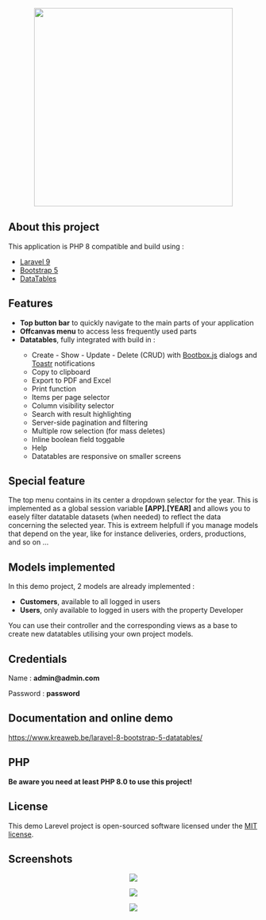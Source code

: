 <p align="center">
    <img src="https://www.kreaweb.be/wp-content/uploads/2021/10/laravel-bootstrap-datatables-001-768x576.png" width="400">
</p>

## About this project

This application is PHP 8 compatible and build using :
<ul>
    <li><a href="https://laravel.com/" target="_blank">Laravel 9</a></li>
    <li><a href="https://getbootstrap.com/" target="_blank">Bootstrap 5</a></li>
    <li><a href="https://datatables.net/" target="_blank">DataTables</a></li>
</ul>

## Features

<ul>
    <li><b>Top button bar</b> to quickly navigate to the main parts of your application</li>
    <li><b>Offcanvas menu</b> to access less frequently used parts</li>
    <li><b>Datatables</b>, fully integrated with build in :</li>
    <ul>
        <li>Create - Show - Update - Delete (CRUD) with
            <a href="http://bootboxjs.com/" target="_blank">Bootbox.js</a> dialogs and
            <a href="https://codeseven.github.io/toastr/" target="_blank">Toastr</a> notifications
        </li>
        <li>Copy to clipboard</li>
        <li>Export to PDF and Excel</li>
        <li>Print function</li>
        <li>Items per page selector</li>
        <li>Column visibility selector</li>
        <li>Search with result highlighting</li>
        <li>Server-side pagination and filtering</li>
        <li>Multiple row selection (for mass deletes)</li>
        <li>Inline boolean field toggable</li>
        <li>Help</li>
        <li>Datatables are responsive on smaller screens</li>
    </ul>
</ul>

## Special feature

<p>The top menu contains in its center a dropdown selector for the year. This is implemented as a global session variable <b>[APP].[YEAR]</b> and allows you to easely filter datatable datasets (when needed) to reflect the data concerning the selected year. This is extreem helpfull if you manage models that depend on the year, like for instance deliveries, orders, productions, and so on ...</p>

## Models implemented

In this demo project, 2 models are already implemented :
<ul>
    <li><b>Customers</b>, available to all logged in users</li>
    <li><b>Users</b>, only available to logged in users with the property Developer</li>
</ul>
You can use their controller and the corresponding views as a base to create new datatables utilising your own project models.

## Credentials

<p>Name : <b>admin@admin.com</b></p>
<p>Password : <b>password</b></p>

## Documentation and online demo

<a href="https://www.kreaweb.be/laravel-8-bootstrap-5-datatables/" target="_blank">https://www.kreaweb.be/laravel-8-bootstrap-5-datatables/</a>

## PHP

<b>Be aware you need at least PHP 8.0 to use this project!</b>

## License

This demo Larevel project is open-sourced software licensed under the [MIT license](https://opensource.org/licenses/MIT).

## Screenshots

<p align="center">
    <img src="https://www.kreaweb.be/wp-content/uploads/2021/10/laravel-bootstrap-datatables-02.png"/>
</p>

<p align="center">
    <img src="https://www.kreaweb.be/wp-content/uploads/2021/10/laravel-bootstrap-datatables-03.png"/>
</p>

<p align="center">
    <img src="https://www.kreaweb.be/wp-content/uploads/2021/10/laravel-bootstrap-datatables-04.png"/>
</p>

